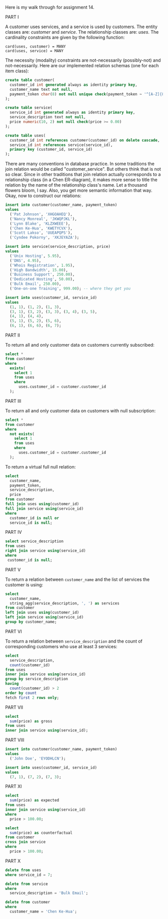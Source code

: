 Here is my walk through for assignment 14.

PART I

A customer uses services, and a service is used by customers. The entity classes are: _customer_ and _service_. The relationship classes are: _uses_. The cardinality constraints are given by the following function:

```text
card(uses, customer) = MANY
card(uses, service) = MANY
```

The necessity (modality) constraints are not-necessarily (possibly-not) and not-necessarily. Here are our implemented relation schemas (one for each item class):

```sql
create table customer(
  customer_id int generated always as identity primary key,
  customer_name text not null,
  payment_token char(8) not null unique check(payment_token ~ '^[A-Z]{8}$')
);

create table service(
  service_id int generated always as identity primary key,
  service_description text not null,
  price numeric(10, 2) not null check(price >= 0.00)
);

create table uses(
  customer_id int references customer(customer_id) on delete cascade,
  service_id int references service(service_id),
  primary key (customer_id, service_id)
);
```

There are many conventions in database practice. In some traditions the join relation would be called "customer_service". But others think that is not so clear. Since in other traditions that join relation actually corresponds to a relationship class (in a Chen ER-diagram), it makes more sense to title the relation by the name of the relationship class's name. Let a thousand flowers bloom, I say. Also, you get more semantic information that way. Okay, now to construct our relations:

```sql
insert into customer(customer_name, payment_token)
values
  ('Pat Johnson', 'XHGOAHEQ'),
  ('Nancy Monreal', 'JKWQPJKL'),
  ('Lynn Blake', 'KLZXWEEE'),
  ('Chen Ke-Hua', 'KWETYCVX'),
  ('Scott Lakso', 'UUEAPQPS'),
  ('Cyndee Pokorny', 'XKJEYAZA');

insert into service(service_description, price)
values
  ('Unix Hosting', 5.95),
  ('DNS', 4.95),
  ('Whois Registration', 1.95),
  ('High Bandwidth', 15.00),
  ('Business Support', 250.00),
  ('Dedicated Hosting', 50.00),
  ('Bulk Email', 250.00),
  ('One-on-one Training', 999.00); -- where they get you

insert into uses(customer_id, service_id)
values
  (1, 1), (1, 2), (1, 3),
  (3, 1), (3, 2), (3, 3), (3, 4), (3, 5),
  (4, 1), (4, 4),
  (5, 1), (5, 2), (5, 6),
  (6, 1), (6, 6), (6, 7);
```

PART II

To return all and only customer data on customers currently subscribed:

```sql
select *
from customer
where
  exists(
    select 1
    from uses
    where
      uses.customer_id = customer.customer_id
  );
```


PART III

To return all and only customer data on customers with null subscription:

```sql
select *
from customer
where
  not exists(
    select 1
    from uses
    where
      uses.customer_id = customer.customer_id
  );
```

To return a virtual full null relation:

```sql
select
  customer_name,
  payment_token,
  service_description,
  price
from customer
full join uses using(customer_id)
full join service using(service_id)
where
  customer_id is null or
  service_id is null;
```

PART IV

```sql
select service_description
from uses
right join service using(service_id)
where
 customer_id is null;
```

PART V

To return a relation between `customer_name` and the list of services the customer is using:

```sql
select
  customer_name,
  string_agg(service_description, ', ') as services
from customer
left join uses using(customer_id)
left join service using(service_id)
group by customer_name;
```

PART VI

To return a relation between `service_description` and the count of corresponding customers who use at least 3 services:

```sql
select
  service_description,
  count(customer_id)
from uses
inner join service using(service_id)
group by service_description
having
  count(customer_id) > 2
order by count
fetch first 2 rows only;
```

PART VII

```sql
select
  sum(price) as gross
from uses
inner join service using(service_id);  
```

PART VIII

```sql
insert into customer(customer_name, payment_token)
values
  ('John Doe', 'EYODHLCN');

insert into uses(customer_id, service_id)
values
  (7, 1), (7, 2), (7, 3);
```

PART XI

```sql
select
  sum(price) as expected
from uses
inner join service using(service_id)
where
  price > 100.00;

select
  sum(price) as counterfactual
from customer
cross join service
where
  price > 100.00;
```

PART X

```sql
delete from uses
where service_id = 7;

delete from service
where
  service_description = 'Bulk Email';

delete from customer
where
  customer_name = 'Chen Ke-Hua';
```
